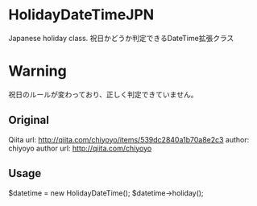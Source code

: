 # HolidayDateTimeJPN #

Japanese holiday class.
祝日かどうか判定できるDateTime拡張クラス

# Warning #

祝日のルールが変わっており、正しく判定できていません。


## Original ##

Qiita url: http://qiita.com/chiyoyo/items/539dc2840a1b70a8e2c3
author: chiyoyo
author url: http://qiita.com/chiyoyo


## Usage ##

$datetime = new HolidayDateTime();
$datetime->holiday();

